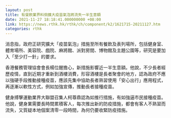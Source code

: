 ```yaml
---
layout: post
title: 有餐飲業界料倘擴大疫苗氣泡將流失一半生意額
date: 2021-11-27 18:18:41.000000000 +08:00
link: https://news.rthk.hk/rthk/ch/component/k2/1621715-20211127.htm
categories: rthk
---
```


消息指，政府正研究擴大「疫苗氣泡」措施至所有餐飲及表列場所，包括健身室、體育場所、美容院、戲院、麻將館、派對房間、博物館及主題公園等，研究是要加入「至少打一針」的要求。

香港餐務管理協會會長楊位醒擔心，新措施影響近一半生意額。他說，不少長者經歷疫情，直到近期才重新到酒樓消費，形容酒樓是長者聚會的地方，認為政府不應以強硬手段推動接種疫苗，應該先集中協助長者熟習使用「安心出行」應用程式，再逐漸以軟性方式，例如加強宣傳，推動長者接種疫苗。

健身搏擊運動業界大聯盟召集人柯尊鼎認為如推行措施，有如強逼市民接種疫苗。他說，健身業需要長時間累積客人，每次推出新的防疫措施，都會有客人不熟習而流失，又質疑本地個案清零一段時間，為何仍要收緊防疫措施。
